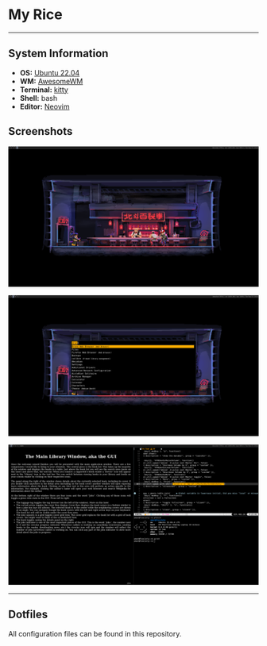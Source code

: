# My Rice

---
## System Information

- **OS:** [Ubuntu 22.04](https://ubuntu.com/desktop)
- **WM:** [AwesomeWM](https://awesomewm.org/)
- **Terminal:** [kitty](https://sw.kovidgoyal.net/kitty/)
- **Shell:** bash
- **Editor:** [Neovim](https://neovim.io/)
  
## Screenshots

![Dekstop](./images/desktop.png)

![App Launcher](./images/app_launcher.png)

![terminal](./images/terminal.png)

----
## Dotfiles

All configuration files can be found in this repository.
